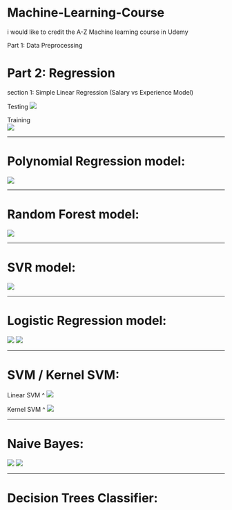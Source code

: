 # Machine-Learning-Course
i would like to credit the A-Z Machine learning course in Udemy 

Part 1: Data Preprocessing 

# Part 2: Regression 
  section 1: Simple Linear Regression (Salary vs Experience Model)
 
 Testing
    <img src="https://github.com/mishaelran/Machine-Learning-Course/blob/master/2Simple_Linear_Regression/Salary%20Vs%20Experience%20testing%20set.png">
    
Training    
    <img src="https://github.com/mishaelran/Machine-Learning-Course/blob/master/2Simple_Linear_Regression/Salary%20Vs%20Experience%20training%20set.png">    
    
---------------------------------------------------------------------------------------------------------------

# Polynomial Regression model: 

<img src=https://github.com/mishaelran/Machine-Learning-Course/blob/master/Polynomial_Regression/X_grid_4dim_polyregression.png>

---------------------------------------------------------------------------------------------------------------

# Random Forest model:

<img src=https://github.com/mishaelran/Machine-Learning-Course/blob/master/Random_Forest_Regression/Random_Forest.png>

---------------------------------------------------------------------------------------------------------------

# SVR model:

<img src=https://github.com/mishaelran/Machine-Learning-Course/blob/master/SVR/SVRIMAGE.png>

---------------------------------------------------------------------------------------------------------------

# Logistic Regression model: 

<img src=https://github.com/mishaelran/Machine-Learning-Course/blob/master/Logistic_Regression/test%20set.png>

<img src=https://github.com/mishaelran/Machine-Learning-Course/blob/master/Logistic_Regression/training%20test.png>

---------------------------------------------------------------------------------------------------------------

# SVM / Kernel SVM: 

Linear SVM ^
<img src=https://github.com/mishaelran/Machine-Learning-Course/blob/master/SVM/linear%20clissifier%20SVM.png>

Kernel SVM ^
<img src=https://github.com/mishaelran/Machine-Learning-Course/blob/master/SVM/gauss%20line.png>

---------------------------------------------------------------------------------------------------------------

# Naive Bayes:

<img src=https://github.com/mishaelran/Machine-Learning-Course/blob/master/Naive_Bayes/Test_Set_NB.png>

<img src=https://github.com/mishaelran/Machine-Learning-Course/blob/master/Naive_Bayes/Training_Set_NB.png>

---------------------------------------------------------------------------------------------------------------

# Decision Trees Classifier:


